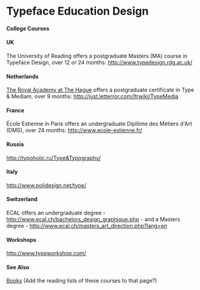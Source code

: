 <h1>Typeface Education Design</h1>

<h4>College Courses</h4>
<p></p>
<h4> UK </h4>
The University of Reading offers a postgraduate Masters (MA) course in Typeface Design, over 12 or 24 months: <a title="http://www.typedesign.rdg.ac.uk/" class="external free" href="http://www.typedesign.rdg.ac.uk/">http://www.typedesign.rdg.ac.uk/</a>

<h4> Netherlands </h4>
<a title="http://www.kabk.nl" class="external text" href="http://www.kabk.nl">The Royal Academy at The Hague</a> offers a postgraduate certificate in Type & Mediam, over 9 months: <a title="http://just.letterror.com/ltrwiki/TypeMedia" class="external free" href="http://just.letterror.com/ltrwiki/TypeMedia">http://just.letterror.com/ltrwiki/TypeMedia</a>

<h4>  France </h4>
École Estienne in Paris offers an undergraduate Diplôme des Métiers d'Art (DMS), over 24 months: <a title="http://www.ecole-estienne.fr/" class="external free" href="http://www.ecole-estienne.fr/">http://www.ecole-estienne.fr/</a>

<h4>  Russia </h4>
<a title="http://typoholic.ru/Type&Typography/" class="external free" href="http://typoholic.ru/Type&Typography/">http://typoholic.ru/Type&Typography/</a>

<h4>  Italy </h4>
<a title="http://www.polidesign.net/type/" class="external free" href="http://www.polidesign.net/type/">http://www.polidesign.net/type/</a>

<h4>  Switzerland </h4>
ECAL offers an undergraduate degree - <a title="http://www.ecal.ch/bachelors_design_graphique.php" class="external free" href="http://www.ecal.ch/bachelors_design_graphique.php">http://www.ecal.ch/bachelors_design_graphique.php</a> - and a Masters degree - <a title="http://www.ecal.ch/masters_art_direction.php?lang=en" class="external free" href="http://www.ecal.ch/masters_art_direction.php?lang=en">http://www.ecal.ch/masters_art_direction.php?lang=en</a>

<h4> Workshops </h4>
<a title="http://www.typeworkshop.com/" class="external free" href="http://www.typeworkshop.com/">http://www.typeworkshop.com/</a>

<h4>  See Also </h4>
<a title="Books" href="/wiki/Books">Books</a> (Add the reading lists of these courses to that page?)
</p>
